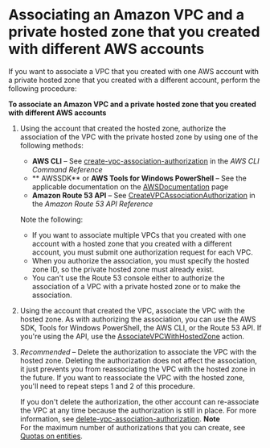 # Associating an Amazon VPC and a private hosted zone that you created with different AWS accounts<a name="hosted-zone-private-associate-vpcs-different-accounts"></a>

If you want to associate a VPC that you created with one AWS account with a private hosted zone that you created with a different account, perform the following procedure: 

**To associate an Amazon VPC and a private hosted zone that you created with different AWS accounts**

1. Using the account that created the hosted zone, authorize the association of the VPC with the private hosted zone by using one of the following methods:
   + **AWS CLI** – See [create\-vpc\-association\-authorization](https://docs.aws.amazon.com/cli/latest/reference/route53/create-vpc-association-authorization.html) in the *AWS CLI Command Reference*
   + ** AWSSDK** or **AWS Tools for Windows PowerShell** – See the applicable documentation on the [ AWSDocumentation](https://docs.aws.amazon.com/) page 
   + **Amazon Route 53 API** – See [CreateVPCAssociationAuthorization](https://docs.aws.amazon.com/Route53/latest/APIReference/API_CreateVPCAssociationAuthorization.html) in the *Amazon Route 53 API Reference*

   Note the following:
   + If you want to associate multiple VPCs that you created with one account with a hosted zone that you created with a different account, you must submit one authorization request for each VPC\.
   + When you authorize the association, you must specify the hosted zone ID, so the private hosted zone must already exist\.
   + You can't use the Route 53 console either to authorize the association of a VPC with a private hosted zone or to make the association\.

1. Using the account that created the VPC, associate the VPC with the hosted zone\. As with authorizing the association, you can use the AWS SDK, Tools for Windows PowerShell, the AWS CLI, or the Route 53 API\. If you're using the API, use the [AssociateVPCWithHostedZone](https://docs.aws.amazon.com/Route53/latest/APIReference/API_AssociateVPCWithHostedZone.html) action\. 

1. *Recommended* – Delete the authorization to associate the VPC with the hosted zone\. Deleting the authorization does not affect the association, it just prevents you from reassociating the VPC with the hosted zone in the future\. If you want to reassociate the VPC with the hosted zone, you'll need to repeat steps 1 and 2 of this procedure\.

   If you don't delete the authorization, the other account can re\-associate the VPC at any time because the authorization is still in place\. For more information, see [delete\-vpc\-association\-authorization](https://docs.aws.amazon.com/cli/latest/reference/route53/delete-vpc-association-authorization.html)\.
**Note**  
For the maximum number of authorizations that you can create, see [Quotas on entities](DNSLimitations.md#limits-api-entities)\.